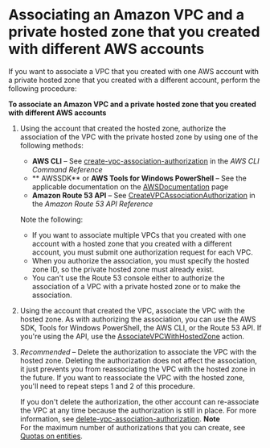 # Associating an Amazon VPC and a private hosted zone that you created with different AWS accounts<a name="hosted-zone-private-associate-vpcs-different-accounts"></a>

If you want to associate a VPC that you created with one AWS account with a private hosted zone that you created with a different account, perform the following procedure: 

**To associate an Amazon VPC and a private hosted zone that you created with different AWS accounts**

1. Using the account that created the hosted zone, authorize the association of the VPC with the private hosted zone by using one of the following methods:
   + **AWS CLI** – See [create\-vpc\-association\-authorization](https://docs.aws.amazon.com/cli/latest/reference/route53/create-vpc-association-authorization.html) in the *AWS CLI Command Reference*
   + ** AWSSDK** or **AWS Tools for Windows PowerShell** – See the applicable documentation on the [ AWSDocumentation](https://docs.aws.amazon.com/) page 
   + **Amazon Route 53 API** – See [CreateVPCAssociationAuthorization](https://docs.aws.amazon.com/Route53/latest/APIReference/API_CreateVPCAssociationAuthorization.html) in the *Amazon Route 53 API Reference*

   Note the following:
   + If you want to associate multiple VPCs that you created with one account with a hosted zone that you created with a different account, you must submit one authorization request for each VPC\.
   + When you authorize the association, you must specify the hosted zone ID, so the private hosted zone must already exist\.
   + You can't use the Route 53 console either to authorize the association of a VPC with a private hosted zone or to make the association\.

1. Using the account that created the VPC, associate the VPC with the hosted zone\. As with authorizing the association, you can use the AWS SDK, Tools for Windows PowerShell, the AWS CLI, or the Route 53 API\. If you're using the API, use the [AssociateVPCWithHostedZone](https://docs.aws.amazon.com/Route53/latest/APIReference/API_AssociateVPCWithHostedZone.html) action\. 

1. *Recommended* – Delete the authorization to associate the VPC with the hosted zone\. Deleting the authorization does not affect the association, it just prevents you from reassociating the VPC with the hosted zone in the future\. If you want to reassociate the VPC with the hosted zone, you'll need to repeat steps 1 and 2 of this procedure\.

   If you don't delete the authorization, the other account can re\-associate the VPC at any time because the authorization is still in place\. For more information, see [delete\-vpc\-association\-authorization](https://docs.aws.amazon.com/cli/latest/reference/route53/delete-vpc-association-authorization.html)\.
**Note**  
For the maximum number of authorizations that you can create, see [Quotas on entities](DNSLimitations.md#limits-api-entities)\.